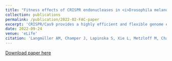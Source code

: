 ```yaml
---
title: "Fitness effects of CRISPR endonucleases in <i>Drosophila melanogaster</i> populations"
collection: publications
permalink: /publication/2022-02-FAC-paper
excerpt: 'CRISPR/Cas9 provides a highly efficient and flexible genome editing technology with numerous potential applications ranging from gene therapy to population control. Some proposed applications involve the integration of CRISPR/Cas9 endonucleases into an organism's genome, which raises questions about potentially harmful effects to the transgenic individuals. One example for which this is particularly relevant are CRISPR-based gene drives conceived for the genetic alteration of entire populations. The performance of such drives can strongly depend on fitness costs experienced by drive carriers, yet relatively little is known about the magnitude and causes of these costs. Here, we assess the fitness effects of genomic CRISPR/Cas9 expression in Drosophila melanogaster cage populations by tracking allele frequencies of four different transgenic constructs that allow us to disentangle direct fitness costs due to the integration, expression, and target-site activity of Cas9, from fitness costs due to potential off-target cleavage. Using a maximum likelihood framework, we find that a model with no direct fitness costs but moderate costs due to off-target effects fits our cage data best. Consistent with this, we do not observe fitness costs for a construct with Cas9HF1, a high-fidelity version of Cas9. We further demonstrate that using Cas9HF1 instead of standard Cas9 in a homing drive achieves similar drive conversion efficiency. These results suggest that gene drives should be designed with high-fidelity endonucleases and may have implications for other applications that involve genomic integration of CRISPR endonucleases.'
date: 2022-09-24
venue: 'eLife'
citation: 'Langmüller AM, Champer J, Lapinska S, Xie L, Metzloff M, Champer SE, Liu J, Xu Y, Du J, Clark AG, Messer PW. Fitness effects of CRISPR endonucleases in Drosophila melanogaster populations. Elife. 2022 Sep 22;11:e71809. doi: 10.7554/eLife.71809.'
---
```


[Download paper here](https://doi.org/10.7554/eLife.71809)

